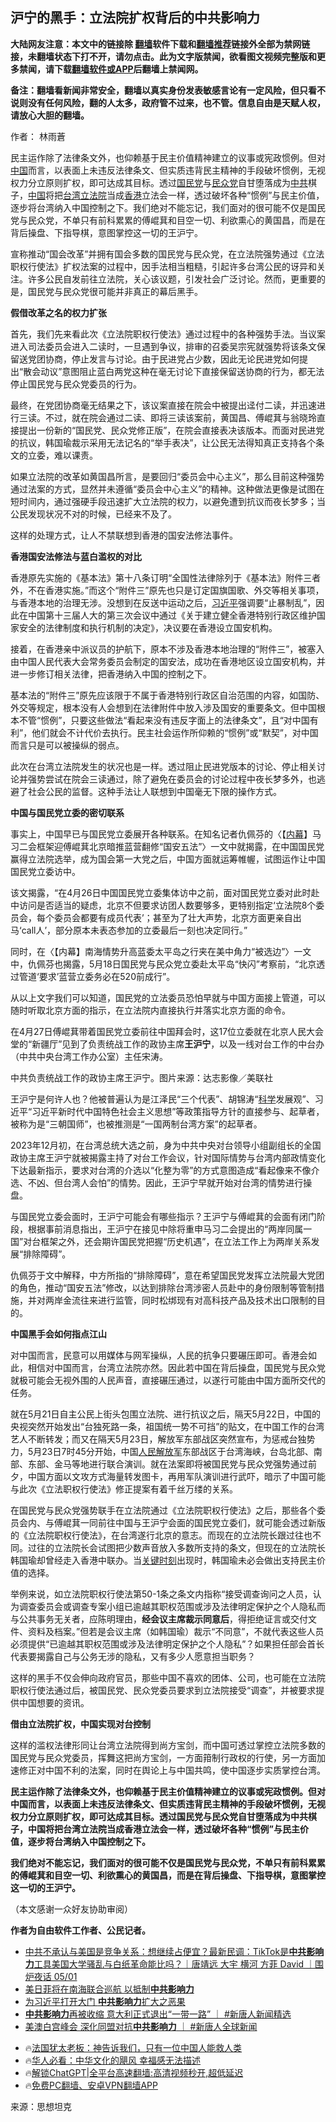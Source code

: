  <!-- 面包屑导航 --> <h2>沪宁的黑手：立法院扩权背后的中共影响力</h2> <p class="notice"><b>大陆网友注意：本文中的链接除 <a href="https://github.com/bannedbook/fanqiang" >翻墙</a>软件下载和<a href="https://github.com/killgcd/justmysocks/blob/master/README.md">翻墙推荐</a>链接外全部为禁网链接，未翻墙状态下打不开，请勿点击。此为文字版禁闻，欲看图文视频完整版和更多禁闻，请下载<a href="https://github.com/bannedbook/fanqiang">翻墙软件或APP</a>后翻墙上禁闻网。</p><p>备注：翻墙看新闻非常安全，翻墙以真实身份发表敏感言论有一定风险，但只看不说则没有任何风险，翻的人太多，政府管不过来，也不管。信息自由是天赋人权，请放心大胆的翻墙。</b></p>  <div class="entry"> <p>作者： 林雨蒼</p> <p id="summary">民主运作除了法律条文外，也仰赖基于民主价值精神建立的议事或宪政惯例。但对<span class='wp_keywordlink_affiliate'><a href="https://www.bannedbook.org/" title="中国" target="_blank">中国</a></span>而言，以表面上未违反法律条文、但实质违背民主精神的手段破坏惯例，无视权力分立原则扩权，即可达成其目标。透过<a href="https://www.bannedbook.org/bnews/tag/%e5%9b%bd%e6%b0%91%e5%85%9a/" class="st_tag internal_tag" rel="tag" title="标签 国民党 下的日志">国民党</a>与<a href="https://www.bannedbook.org/bnews/tag/%E6%B0%91%E4%BC%97%E5%85%9A/" class="st_tag internal_tag" rel="tag" title="标签 民众党 下的日志">民众党</a>自甘堕落成为<a href="https://www.bannedbook.org/bnews/tag/%e4%b8%ad%e5%85%b1/" class="st_tag internal_tag" rel="tag" title="标签 中共 下的日志">中共</a>棋子，<a href="https://www.bannedbook.org/bnews/tag/%E4%B8%AD%E5%9B%BD/" class="st_tag internal_tag" rel="tag" title="标签 中国 下的日志">中国</a>将把<a href="https://www.bannedbook.org/bnews/tag/%e5%8f%b0%e6%b9%be/" class="st_tag internal_tag" rel="tag" title="标签 台湾 下的日志">台湾</a><a href="https://www.bannedbook.org/bnews/tag/%E7%AB%8B%E6%B3%95%E9%99%A2/" class="st_tag internal_tag" rel="tag" title="标签 立法院 下的日志">立法院</a>当成<a href="https://www.bannedbook.org/bnews/tag/%e9%a6%99%e6%b8%af/" class="st_tag internal_tag" rel="tag" title="标签 香港 下的日志">香港</a>立法会一样，透过破坏各种“惯例”与民主价值，逐步将台湾纳入中国控制之下。我们绝对不能忘记，我们面对的很可能不仅是国民党与民众党，不单只有前科累累的傅崐萁和目空一切、利欲熏心的黄国昌，而是在背后操盘、下指导棋，意图掌控这一切的王沪宁。</p> <p>宣称推动“国会改革”并拥有国会多数的国民党与民众党，在立法院强势通过《立法职权行使法》扩权法案的过程中，因手法相当粗糙，引起许多台湾公民的讶异和关注。许多公民自发前往立法院，关心该议题，引发社会广泛讨论。然而，更重要的是，国民党与民众党很可能并非真正的幕后黑手。</p> <p><strong>假借改革之名的权力扩张</strong></p> <p>首先，我们先来看此次《立法院职权行使法》通过过程中的各种强势手法。当议案进入司法委员会进入二读时，一旦遇到争议，排审的召委吴宗宪就强势将该条文保留送党团协商，停止发言与讨论。由于民进党占少数，因此无论民进党如何提出“散会动议”意图阻止蓝白两党这种在毫无讨论下直接保留送协商的行为，都无法停止国民党与民众党委员的行为。</p> <p>最终，在党团协商毫无结果之下，该议案直接在院会中被提出迳付二读，并迅速进行三读。不过，就在院会通过二读、即将三读该案前，黄国昌、傅崐萁与翁晓玲直接提出一份新的“国民党、民众党修正版”，在院会直接表决该版本。而面对民进党的抗议，韩国瑜裁示采用无法记名的“举手表决”，让公民无法得知真正支持各个条文的立委，难以课责。</p> <p>如果立法院的改革如黄国昌所言，是要回归“委员会中心主义”，那么目前这种强势通过法案的方式，显然并未遵循“委员会中心主义”的精神。这种做法更像是试图在短时间内，通过强硬手段迅速扩大立法院的权力，以避免遭到抗议而夜长梦多；当公民发现状况不对的时候，已经来不及了。</p> <p>这样的处理方式，让人不禁联想到香港的国安法修法事件。</p> <p><strong>香港国安法修法与蓝白滥权的对比</strong></p>  <p>香港原先实施的《基本法》第十八条订明“全国性法律除列于《基本法》附件三者外，不在香港实施。”而这个“附件三”原先也只是订定国旗国歌、外交等相关事项，与香港本地的治理无涉。没想到在反送中运动之后，<a href="https://www.bannedbook.org/bnews/tag/%e4%b9%a0%e8%bf%91%e5%b9%b3/" class="st_tag internal_tag" rel="tag" title="标签 习近平 下的日志">习近平</a>强调要“止暴制乱”，因此在中国第十三届人大的第三次会议中通过《关于建立健全香港特别行政区维护国家安全的法律制度和执行机制的决定》，决议要在香港设立国安机构。</p> <p>接着，在香港亲中派议员的护航下，原本不涉及香港本地治理的“附件三”，被塞入由中国人民代表大会常务委员会制定的国安法，成功在香港地区设立国安机构，并进一步修订相关法律，把香港纳入中国的控制之下。</p> <p>基本法的“附件三”原先应该限于不属于香港特别行政区自治范围的内容，如国防、外交等规定，根本没有人会想到在法律附件中放入涉及国安的重要条文。但中国根本不管“惯例”，只要这些做法“看起来没有违反字面上的法律条文”，且“对中国有利”，他们就会不计代价去执行。民主社会运作所仰赖的“惯例”或“默契”，对中国而言只是可以被操纵的弱点。</p> <p>此次在台湾立法院发生的状况也是一样。透过阻止民进党版本的讨论、停止相关讨论并强势尝试在院会三读通过，除了避免在委员会的讨论过程中夜长梦多外，也逃避了社会公民的监督。这种手法让人联想到中国毫无下限的操作方式。</p> <p><strong>中国与国民党立委的密切联系</strong></p> <p>事实上，中国早已与国民党立委展开各种联系。在知名记者仇佩芬的〈【<span class='wp_keywordlink_affiliate'><a href="https://www.bannedbook.org/bnews/ccpdope/" title="中共高层内幕" target="_blank">内幕</a></span>】马习二会框架迎傅崐萁北京暗推蓝营翻修“国安五法”〉一文中就揭露，在中国国民党赢得立法院选举，成为国会第一大党之后，中国方面就运筹帷幄，试图运作让中国国民党立委访中。</p> <p>该文揭露，“在4月26日中国国民党立委集体访中之前，面对国民党立委对此时赴中访问是否适当的疑虑，北京不但要求访团人数要够多，更特别指定‘立法院8个委员会，每个委员会都要有成员代表’；甚至为了壮大声势，北京方面更亲自出马‘call人’，部分原本未表态参加的立委最后一刻也决定同行。”</p> <p>同时，在〈【内幕】南海情势升高蓝委太平岛之行夹在美中角力“被选边”〉一文中，仇佩芬也揭露，5月18日国民党与民众党立委赴太平岛“快闪”考察前，“北京透过管道‘要求’蓝营立委务必在520前成行”。</p> <p>从以上文字我们可以知道，国民党的立法委员恐怕早就与中国方面接上管道，可以随时听取北京方面的指示，在立法院内直接执行并落实北京方面的命令。</p>  <p>在4月27日傅崐萁带着国民党立委前往中国拜会时，这17位立委就在北京人民大会堂的“新疆厅”见到了负责统战工作的政协主席<strong>王沪宁</strong>，以及一线对台工作的中台办（中共中央台湾工作办公室）主任宋涛。</p> <p>中共负责统战工作的政协主席王沪宁。图片来源：达志影像／美联社</p> <p>王沪宁是何许人也？他被普遍认为是江泽民“三个代表”、胡锦涛“<span class='wp_keywordlink'><a href="https://www.bannedbook.org/forum11/topic309.html" title="禁片：“科学”的棍子" target="_blank">科学</a></span>发展观”、习近平“习近平新时代中国特色社会主义思想”等政策指导方针的直接参与、起草者，被称为是“三朝国师”，也被推测是“一国两制台湾方案”的起草者。</p> <p>2023年12月初，在台湾总统大选之前，身为中共中央对台领导小组副组长的全国政协主席王沪宁就被揭露主持了对台工作会议，针对国际情势与台湾内部政情变化下达最新指示，要求对台湾的介选以“化整为零”的方式意图造成“看起像来不像介选、不凶、但台湾人会怕”的情势。因此，王沪宁早就开始对台湾的情势进行操盘。</p> <p>与国民党立委会面时，王沪宁可能会有哪些指示？王沪宁与傅崐萁的会面有闭门阶段，根据事前消息指出，王沪宁在接见中除将重申马习二会提出的“两岸同属一国”对台框架之外，还会期许国民党把握“历史机遇”，在立法工作上为两岸关系发展“排除障碍”。</p> <p>仇佩芬于文中解释，中方所指的“排除障碍”，意在希望国民党发挥立法院最大党团的角色，推动“国安五法”修改，以达到排除台湾涉密人员赴中的身份限制等管制措施，并对两岸金流往来进行监管，同时松绑现有对高科技产品及技术出口限制的目的。</p> <p><strong>中国黑手会如何指点江山</strong></p> <p>对中国而言，民意可以用媒体与网军操纵，人民的抗争只要碾压即可。香港会如此，相信对中国而言，台湾立法院亦然。因此若中国在背后操盘，国民党与民众党就极可能会无视外围的人民声音，直接碾压通过，以遂行可能由中国方面所交代的任务。</p> <p>就在5月21日自主公民上街头包围立法院、进行抗议之后，隔天5月22日，中国的央视突然开始发出“台独死路一条，祖国统一势不可挡”的贴文，在中国工作的台湾艺人不断转发；而又在隔天5月23日，解放军东部战区突然宣布，为惩戒台独势力，5月23日7时45分开始，中国<span class='wp_keywordlink'><a href="https://www.bannedbook.org/forum2/topic989.html" title="“文化大革命”中的人民解放军" target="_blank">人民解放军</a></span>东部战区于台湾海峡，台岛北部、南部、东部、金马等地进行联合演训。就在法案即将被国民党与民众党强势通过前夕，中国方面以文攻方式海量转发图卡，再用军队演训进行武吓，暗示了中国可能与此次《立法职权行使法》修正提案有着千丝万缕的关系。</p>  <p>在国民党与民众党强势联手在立法院通过《立法院职权行使法》之后，那些各个委员会内、与傅崐萁一同前往中国与王沪宁会面的国民党立委们，就可能会透过新版的《立法院职权行使法》，在台湾遂行北京的意志。而现在的立法院长跟过往也不同。过往的立法院长会试图把少数声音放入多数所支持的条文，但现在的立法院长韩国瑜却曾经走入香港中联办。当<span class='wp_keywordlink'><a href="https://www.bannedbook.org/forum2/topic151.html" title="关键时刻：李鹏日记" target="_blank">关键时刻</a></span>出现时，韩国瑜未必会做出支持民主价值的选择。</p> <p>举例来说，如立法院职权行使法第50-1条之条文内指称“接受调查询问之人员，认为调查委员会或调查专案小组已逾越其职权范围或涉及法律明定保护之个人隐私而与公共事务无关者，应陈明理由，<strong>经会议主席裁示同意后</strong>，得拒绝证言或交付文件、资料及档案。”但若是会议主席（如韩国瑜）裁示“不同意”，不就代表这些人员必须提供“已逾越其职权范围或涉及法律明定保护之个人隐私”？如果担任部会首长代表要揭露自己与公务无涉的隐私，又有多少人愿意担当职务？</p> <p>这样的黑手不仅会伸向政府官员，那些中国不喜欢的团体、公司，也可能在立法院职权行使法通过后，被国民党、民众党委员要求到立法院接受“调查”，并被要求提供中国想要的资讯。</p> <p><strong>借由立法院扩权，中国实现对台控制</strong></p> <p>这样的滥权法律形同让台湾立法院得到尚方宝剑，而中国可透过掌控立法院多数的国民党与民众党委员，挥舞这把尚方宝剑，一方面箝制行政权的行使，另一方面加速修正对中国不利的法案，同时在舆论上与中国共鸣，使中国逐步实质掌控台湾。</p> <p><strong>民主运作除了法律条文外，也仰赖基于民主价值精神建立的议事或宪政惯例。但对中国而言，以表面上未违反法律条文、但实质违背民主精神的手段破坏惯例，无视权力分立原则扩权，即可达成其目标。透过国民党与民众党自甘堕落成为中共棋子，中国将把台湾立法院当成香港立法会一样，透过破坏各种“惯例”与民主价值，逐步将台湾纳入中国控制之下。</strong></p> <p><strong>我们绝对不能忘记，我们面对的很可能不仅是国民党与民众党，不单只有前科累累的傅崐萁和目空一切、利欲熏心的黄国昌，而是在背后操盘、下指导棋，意图掌控这一切的王沪宁。</strong></p> <p>（本文感谢一众好友协助审阅）</p> <p><strong>作者为自由软件工作者、公民记者。</strong></p>  <!--<div id="taboola-mid-1"></div>--><ul class='op-related-articles' title='相关阅读'> <li><a href='https://www.bannedbook.org/bnews/comments/20240502/2031436.html' target='_blank'>中共不承认与美国是竞争关系：想继续占便宜？最新民调：TikTok是<b>中共影响力</b>工具美国大学骚乱与白纸革命能比吗？｜唐靖远 大宇 横河 方菲 David ｜围炉夜话 05/01</a></li> <li><a href='https://www.bannedbook.org/bnews/baitai/20240331/2019281.html' target='_blank'>美日菲将在南海联合巡航 以抵制<b>中共影响力</b></a></li> <li><a href='https://www.bannedbook.org/bnews/worldnews/20240324/2016775.html' target='_blank'>为习近平打开大门 <b>中共影响力</b>扩大之恶果</a></li> <li><a href='https://www.bannedbook.org/bnews/bannedvideo/20231207/1970791.html' target='_blank'><b>中共影响力</b>再被收缩 意大利正式退出“一带一路” ｜ #新唐人新闻精选</a></li> <li><a href='https://www.bannedbook.org/bnews/bannedvideo/20231026/1952507.html' target='_blank'>美澳白宫峰会 深化同盟对抗<b>中共影响力</b> ｜ #新唐人全球新闻</a></li> </ul> <ul class="texttj"> <li>🔥<a href="https://www.bannedbook.org/bnews/ssgc/20230219/1850782.html" target="_blank">法国犹太老板：神告诉我们，只有一位中国人能救人类</a></li> <li>🔥<a href="https://www.bannedbook.org/bnews/comments/20220220/1694796.html" target="_blank">华人必看：中华文化的飓风 幸福感无法描述</a></li> <li>🔥<a href="https://github.com/bannedbook/fanqiang/wiki/V2ray%E6%9C%BA%E5%9C%BA" target="_blank">解锁ChatGPT|全平台高速翻墙:高清视频秒开,超低延迟</a></li> <li>🔥<a href="https://github.com/bannedbook/fanqiang/wiki/%E7%A6%81%E9%97%BB%E7%BD%91%E5%AE%89%E5%8D%93%E7%BF%BB%E5%A2%99%E6%96%B0%E9%97%BBAPP" target="_blank">免费PC翻墙、安卓VPN翻墙APP</a></li> </ul><p class="src-info">来源：思想坦克 </p><a name='sharetosocial'></a> <div style="margin-bottom:5px;padding-bottom:5px;clear:both"> <div id="archive-pix-1" class="banner-ads"> <!-- AuctionX Display platform tag START --> <div id="27602x728x90x621x_ADSLOT1" clicktrack="%%CLICK_URL_ESC%%"></div>  <!-- AuctionX Display platform tag END --> </div> <div id="archive-pix-2" class="banner-ads"> <!-- AuctionX Display platform tag START --> <div id="27556x300x250x621x_ADSLOT1" clicktrack="%%CLICK_URL_ESC%%" style="margin:0 auto;text-align:center"></div>  <!-- AuctionX Display platform tag END --> </div> </div>  <div id="archive-pix-1" class="banner-ads"> <!-- AuctionX Display platform tag START --> <div id="27603x728x90x621x_ADSLOT1" clicktrack="%%CLICK_URL_ESC%%"></div>  <!-- AuctionX Display platform tag END --> </div> </div><!--END ENTRY--> 
